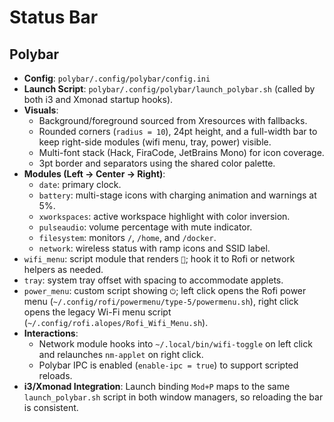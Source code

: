 # Status Bar

## Polybar

- **Config**: `polybar/.config/polybar/config.ini`
- **Launch Script**: `polybar/.config/polybar/launch_polybar.sh` (called by both
  i3 and Xmonad startup hooks).
- **Visuals**:
  - Background/foreground sourced from Xresources with fallbacks.
  - Rounded corners (`radius = 10`), 24pt height, and a full-width bar to keep
    right-side modules (wifi menu, tray, power) visible.
  - Multi-font stack (Hack, FiraCode, JetBrains Mono) for icon coverage.
  - 3pt border and separators using the shared color palette.
- **Modules (Left → Center → Right)**:
  - `date`: primary clock.
  - `battery`: multi-stage icons with charging animation and warnings at 5%.
  - `xworkspaces`: active workspace highlight with color inversion.
  - `pulseaudio`: volume percentage with mute indicator.
  - `filesystem`: monitors `/`, `/home`, and `/docker`.
  - `network`: wireless status with ramp icons and SSID label.
- `wifi_menu`: script module that renders `󰤨`; hook it to Rofi or network
  helpers as needed.
- `tray`: system tray offset with spacing to accommodate applets.
- `power_menu`: custom script showing `⏻`; left click opens the Rofi power menu
  (`~/.config/rofi/powermenu/type-5/powermenu.sh`), right click opens the legacy
  Wi-Fi menu script (`~/.config/rofi.alopes/Rofi_Wifi_Menu.sh`).
- **Interactions**:
  - Network module hooks into `~/.local/bin/wifi-toggle` on left click and
    relaunches `nm-applet` on right click.
  - Polybar IPC is enabled (`enable-ipc = true`) to support scripted reloads.
- **i3/Xmonad Integration**: Launch binding `Mod+P` maps to the same
  `launch_polybar.sh` script in both window managers, so reloading the bar is
  consistent.
